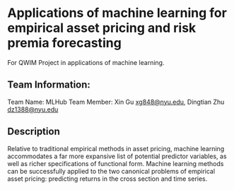# Applications of machine learning for empirical asset pricing and risk premia forecasting
For QWIM Project in applications of machine learning.
## Team Information:
Team Name: MLHub
Team Member: Xin Gu xg848@nyu.edu, Dingtian Zhu dz1388@nyu.edu

## Description
Relative to traditional empirical methods in asset pricing, machine learning accommodates a far more expansive
list of potential predictor variables, as well as richer specifications of functional form. Machine learning methods
can be successfully applied to the two canonical problems of empirical asset pricing: predicting returns in the cross
section and time series.
